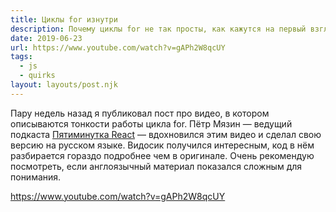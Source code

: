 ```yaml
---
title: Циклы for изнутри
description: Почему циклы for не так просты, как кажутся на первый взгляд
date: 2019-06-23
url: https://www.youtube.com/watch?v=gAPh2W8qcUY
tags:
  - js
  - quirks
layout: layouts/post.njk
---
```

Пару недель назад я публиковал пост про видео, в котором описываются тонкости работы цикла for. Пётр Мязин — ведущий подкаста [Пятиминутка React](https://5minreact.ru) — вдохновился этим видео и сделал свою версию на русском языке. Видосик получился интересным, код в нём разбирается гораздо подробнее чем в оригинале. Очень рекомендую посмотреть, если англоязычный материал показался сложным для понимания.

https://www.youtube.com/watch?v=gAPh2W8qcUY
